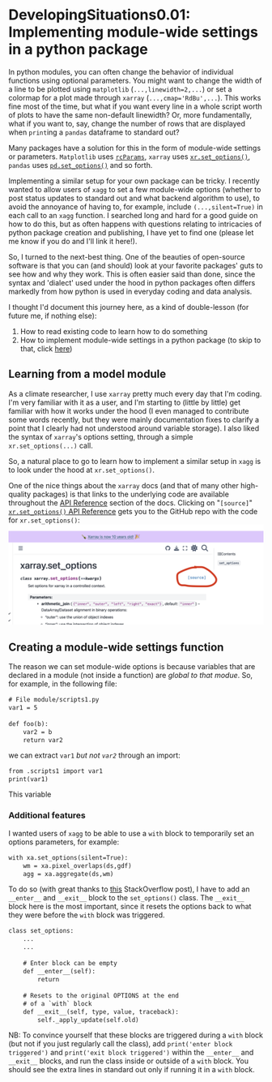 # DevelopingSituations0.01: Implementing module-wide settings in a python package
In python modules, you can often change the behavior of individual functions using optional parameters. You might want to change the width of a line to be plotted using `matplotlib` (`...,linewidth=2,...`) or set a colormap for a plot made through `xarray` (`...,cmap='RdBu',...`). This works fine most of the time, but what if you want every line in a whole script worth of plots to have the same non-default linewidth? Or, more fundamentally, what if you want to, say, change the number of rows that are displayed when `print`ing a `pandas` dataframe to standard out? 

Many packages have a solution for this in the form of module-wide settings or parameters. `Matplotlib` uses [`rcParams`](https://matplotlib.org/stable/users/explain/customizing.html), `xarray` uses [`xr.set_options()`](https://docs.xarray.dev/en/stable/generated/xarray.set_options.html), `pandas` uses [`pd.set_options()`](https://pandas.pydata.org/docs/user_guide/options.html) and so forth. 

Implementing a similar setup for your own package can be tricky. I recently wanted to allow users of `xagg` to set a few module-wide options (whether to post status updates to standard out and what backend algorithm to use), to avoid the annoyance of having to, for example, include `(...,silent=True)` in each call to an `xagg` function. I searched long and hard for a good guide on how to do this, but as often happens with questions relating to intricacies of python package creation and publishing, I have yet to find one (please let me know if you do and I'll link it here!).

So, I turned to the next-best thing. One of the beauties of open-source software is that you can (and should) look at your favorite packages' guts to see how and why they work. This is often easier said than done, since the syntax and 'dialect' used under the hood in python packages often differs markedly from how python is used in everyday coding and data analysis. 

I thought I'd document this journey here, as a kind of double-lesson (for future me, if nothing else): 
1) How to read existing code to learn how to do something
2) How to implement module-wide settings in a python package (to skip to that, click [here]()) 

## Learning from a model module
As a climate researcher, I use `xarray` pretty much every day that I'm coding. I'm very familiar with it as a user, and I'm starting to (little by little) get familiar with how it works under the hood (I even managed to contribute some words recently, but they were mainly documentation fixes to clarify a point that I clearly had not understood around variable storage). I also liked the syntax of `xarray`'s options setting, through a simple `xr.set_options(...)` call. 

So, a natural place to go to learn how to implement a similar setup in `xagg` is to look under the hood at `xr.set_options()`. 

One of the nice things about the `xarray` docs (and that of many other high-quality packages) is that links to the underlying code are available throughout the [API Reference](https://docs.xarray.dev/en/stable/api.html) section of the docs. Clicking on "`[source]`" [`xr.set_options()` API Reference](https://docs.xarray.dev/en/stable/generated/xarray.set_options.html) gets you to the GitHub repo with the code for `xr.set_options()`:
![accessing xarray source code](devsit0-01fig1.png)

## Creating a module-wide settings function
The reason we can set module-wide options is because variables that are declared in a module (not inside a function) are _global to that modue_. So, for example, in the following file: 

```
# File module/scripts1.py
var1 = 5

def foo(b):
	var2 = b
	return var2
```

we can extract `var1` _but not `var2`_ through an import: 
```
from .scripts1 import var1
print(var1)
```

This variable  



### Additional features
I wanted users of `xagg` to be able to use a `with` block to temporarily set an options parameters, for example:
```
with xa.set_options(silent=True):
	wm = xa.pixel_overlaps(ds,gdf)
	agg = xa.aggregate(ds,wm)
```

To do so (with great thanks to [this](https://stackoverflow.com/questions/1984325/explaining-pythons-enter-and-exit) StackOverflow post), I have to add an `__enter__` and `__exit__` block to the `set_options()` class. The `__exit__` block here is the most important, since it resets the options back to what they were before the `with` block was triggered. 
```
class set_options: 
	...
	...

	# Enter block can be empty
	def __enter__(self):
		return

	# Resets to the original OPTIONS at the end 
	# of a `with` block
	def __exit__(self, type, value, traceback):
		self._apply_update(self.old)
```

NB: To convince yourself that these blocks are triggered during a `with` block (but not if you just regularly call the class), add `print('enter block triggered')` and `print('exit block triggered')` within the `__enter__` and `__exit__` blocks, and run the class inside or outside of a `with` block. You should see the extra lines in standard out only if running it in a `with` block.
